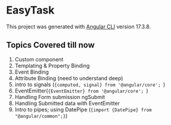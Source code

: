 # EasyTask

This project was generated with [Angular CLI](https://github.com/angular/angular-cli) version 17.3.8.

## Topics Covered till now

1. Custom component
2. Templating & Property Binding
3. Event Binding
4. Attribute Binding (need to understand deep)
5. intro to signals (`{computed, signal} from '@angular/core'; `)
6. EventEmitter<Type>(`{EventEmitter} from '@angular/core'; `)
7. Handling Form submission ngSubmit
8. Handling Submitted data with EventEmitter
9. Intro to pipes; using DatePipe (`{import {DatePipe} from "@angular/common";}`)
